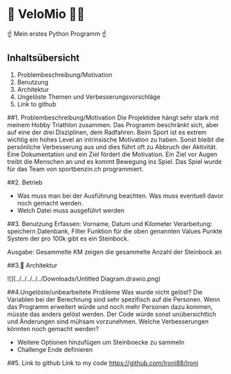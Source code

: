 
# 🚴 ️VeloMio  🚴‍♀ <!-- Plug in Emoji Support einfügen  :emjoiname -->
☝ Mein erstes Python Programm  ☝ 

## Inhaltsübersicht
1. Problembeschreibung/Motivation
2. Benutzung
3. Architektur 
4. Ungelöste Themen und Verbesserungsvorschläge 
5. Link to github

##1. Problembeschreibung/Motivation
Die Projektidee hängt sehr stark mit meinem Hobby Triathlon zusammen. 
Das Programm beschränkt sich, aber auf eine der drei Disziplinen, dem Radfahren. 
Beim Sport ist es extrem wichtig ein hohes Level an intrinsische Motivation zu haben. 
Sonst bleibt die persönliche Verbesserung aus und dies führt oft zu Abbruch der Aktivität. 
Eine Dokumentation und ein Ziel fördert die Motivation. 
Ein Ziel vor Augen treibt die Menschen an und es kommt Bewegung ins Spiel. 
Das Spiel wurde für das Team von sportbenzin.ch programmiert. 

##2. Betrieb 
 - Was muss man bei der Ausführung beachten. Was muss eventuell davor noch gemacht werden.
 - Welch Datei muss ausgeführt werden

##3. Benutzung
Erfassen: Vorname, Datum und Kilometer
Verarbeitung: speichern Datenbank, Filter Funktion für die oben genannten Values 
Punkte System der pro 100k gibt es ein Steinbock. 

Ausgabe: Gesammelte KM zeigen die gesammelte Anzahl der Steinbock an

##3.👀 Architektur 
<!-- Erstellt im dawio 
https://app.diagrams.net/#G1lI50nTNPo-A5iqcfEOgooin0duN972aB -->
![](../../../../../Downloads/Untitled Diagram.drawio.png)

##4.Ungelöste/unbearbeitete Probleme
Was wurde nicht gelöst?
Die Variablen bei der Berechnung sind sehr spezifisch auf die Personen. 
Wenn das Programm erweitert würde und noch mehr Personen dazu kommen, 
müsste das anders gelöst werden. 
Der Code würde sonst unübersichtlich und Änderungen sind mühsam vorzunehmen. 
Welche Verbesserungen könnten noch gemacht werden?
- Weitere Optionen hinzufügen um Steinboecke zu sammeln
- Challenge Ende definieren


##5. Link to github
Link to my code https://github.com/Ironi88/Ironi



